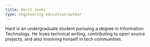 ```yaml
---
title: Harit Joshi
type: engineering-education/author
---
```

Harit is an undergraduate student pursuing a degree in Information Technology. He loves technical writing, contributing to open source projects, and also involving himself in tech communities. 
